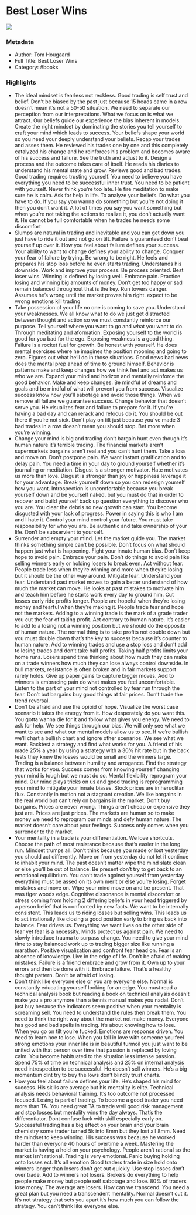 # Best Loser Wins

![](https://readwise-assets.s3.amazonaws.com/static/images/default-book-icon-7.09749d3efd49.png)

### Metadata

- Author: Tom Hougaard
- Full Title: Best Loser Wins
- Category: #books

### Highlights

- The ideal mindset is fearless not reckless. Good trading is self trust and belief. Don’t be biased by the past just because 15 heads came in a row doesn’t mean it’s not a 50-50 situation. We need to separate our perception from our interpretations. What we focus on is what we attract. Our beliefs guide our experience the bias inherent in models. Create the right mindset by dominating the stories you tell yourself to craft your mind which leads to success. Your beliefs shape your world so you need your deeply understand your beliefs. Recap your trades and asses them. He reviewed his trades one by one and this completely catalyzed his change and he reinforces his problem and becomes aware of his success and failure. See the truth and adjust to it. Design a process and the outcome takes care of itself. He reads his diaries to understand his mental state and grow. Reviews good and bad trades. Good trading requires trusting yourself. You need to believe you have everything you need to be successful inner trust. You need to be patient with yourself. Never think you’re too late. He fire meditation to make sure he is calm. Ask for help in life. To analyze your beliefs. Do what you have to do. If you say you wanna do something but you’re not doing it then you don’t want it. A lot of times you say you want something but when you’re not taking the actions to realize it, you don’t actually want it. He cannot be full comfortable when he trades he needs some discomfort
- Slumps are natural in trading and inevitable and you can get down you just have to ride it out and not go on tilt. Failure is guaranteed don’t beat yourself up over it. How you feel about failure defines your success. Your ability to want to change defines your ability to change. Conquer your fear of failure by trying. Be wrong to be right. He feels and prepares his stop loss before he even starts trading. Understands his downside. Work and improve your process. Be process oriented. Best loser wins. Winning is defined by losing well. Embrace pain. Practice losing and winning big amounts of money. Don’t get too happy or sad remain balanced throughout that is the key. Run towers danger. Assumes he’s wrong until the market proves him right. expect to be wrong emotions kill trading
- Take possession of your life no one is coming to save you. Understand your weaknesses. We all know what to do we just get distracted between thought and action so we must constantly reinforce our purpose. Tell yourself where you want to go and what you want to do. Through meditating and aformation. Exposing yourself to the world is good for you bad for the ego. Exposing weakness is a good thing. Failure is a rocket fuel for growth. Be honest with yourself. He does mental exercises where he imagines the position mooning and going to zero. Figures out what he’ll do in those situations. Good news bad news does the mental prep ahead of time to ground himself. Behavior is patterns make and keep changes how we think feel and act makes us who we are. Expand your mind and horizon and mentally reinforce the good behavior. Make and keep changes. Be mindful of dreams and goals and be mindful of what will prevent you from success. Visualize success know how you’ll sabotage and avoid those things. When we remove all failure we guarantee success. Change behavior that doesn’t serve you. He visualizes fear and failure to prepare for it. If you’re having a bad day and can rerack and refocus do it. You should be out there if you’re not sick. Don’t play on tilt just because you’ve made 3 bad trades in a row doesn’t mean you should stop. Bet more when you’re winning.
- Change your mind is big and trading don’t bargain hunt even though it’s human nature it’s terrible trading. The financial markets aren’t supermarkets bargains aren’t real and you can’t hunt them. Take a loss and move on. Don’t postpone pain. We want instant gratification and to delay pain. You need a time in your day to ground yourself whether it’s journaling or meditation. Disgust is a stronger motivator. Hate motivates us more than love. Disgust is stronger than joy or happiness leverage it for your advantage. Break yourself down so you can redesign yourself how you want. Introspection is uncomfortable because you break yourself down and be yourself naked, but you must do that in order to recover and build yourself back up question everything to discover who you are. You clear the debris so new growth can start. You become disgusted with your lack of progress. Power in saying this is who I am and I hate it. Control your mind control your future. You must take responsibility for who you are. Be authentic and take ownership of your life. Don’t be subservient to yourself.
- Surrender and empty your mind. Let the market guide you. The market thinks something simple can’t be possible. Don’t focus on what should happen just what is happening. Fight your innate human bias. Don’t keep hope to avoid pain. Embrace your pain. Don’t do things to avoid pain like selling winners early or holding losers to break even. Act without fear. People trade less when they’re winning and more when they’re losing but it should be the other way around. Mitigate fear. Understand your fear. Understand past market moves to gain a better understand of how much the market can move. He looks at past mistakes to motivate him and teach him before he starts work every day to ground him. Cut losses early ride profits longer. People are hopeful when they’re losing money and fearful when they’re making it. People trade fear and hope not the markets. Adding to a winning trade is the mark of a grade trader you cut the fear of taking profit. Act contrary to human nature. It’s easier to add to a losing not a winning position but we should do the opposite of human nature. The normal thing is to take profits not double down but you must double down that’s the key to success because it’s counter to human nature. Add to winning trades and use a stop loss and don’t add to losing trades and don’t take half profits. Taking half profits limits your home runs. Losers spend time thinking about how much they can make on a trade winners how much they can lose always control downside. In bull markets, resistance is often broken and in fair markets support rarely holds. Give up paper gains to capture bigger moves. Add to winners is embracing pain do what makes you feel uncomfortable. Listen to the part of your mind not controlled by fear run through the fear. Don’t but bargains buy good things at fair prices. Don’t trade the trend reversal.
- Don’t be afraid and use the opioid of hope. Visualize the worst case scenario it takes the energy from it. How desperately do you want this. You gotta wanna die for it and follow what gives you energy. We need to ask for help. We see things through our bias. We will only see what we want to see and what our mental models allow us to see. If we’re bullish we’ll chart a bullish chart and ignore other scenarios. We see what we want. Backtest a strategy and find what works for you. A friend of his made 25% a year by using a strategy with a 30% hit rate but in the back tests they knew the losses would be small and the winners large. Trading is a balance between humility and arrogance. Find the strategy that works for you. Success comes from knowing yourself changing your mind is tough but we must do so. Mental flexibility reprogram your mind. Our mind plays tricks on us and good trading is reprogramming your mind to mitigate your innate biases. Stock prices are in heruclitan flux. Constantly in motion not a stagnant creation. We like bargains in the real world but can’t rely on bargains in the market. Don’t buy bargains. Prices are never wrong. Things aren’t cheap or expensive they just are. Prices are just prices. The markets are human so to make money we need to reprogram our minds and defy human nature. The market doesn’t care about your feelings. Success only comes when you surrender to the market.
- Your mentality in a trade is your differentiation. We love shortcuts. Choose the path of most resistance because that’s easier in the long run. Mindset trumps all. Don’t think because you made or lost yesterday you should act differently. Move on from yesterday do not let it continue to inhabit your mind. The past doesn’t matter wipe the mind slate clean or else you’ll be out of balance. Be present don’t try to get back to an emotional equilibrium. You can’t trade against yourself from yesterday everything must be assed on its own merit or else you’re losing. Forget mistakes and move on. Wipe your mind move on and be present. That was tiger woods edge. Cognitive dissonance is mental discomfort or stress coming from holding 2 differing beliefs in your head triggered by a person belief that is confronted by new facts. We want to be internally consistent. This leads us to riding losses but selling wins. This leads us to act irrationally like closing a good position early to bring us back into balance. Fear drives us. Everything we want lives on the other side of fear yet fear is a necessity. Minds protect us against pain. We need to slowly introduce trauma to surpass change. You need to give your mind time to stay balanced work up to trading bigger size like running a marathon. Positive visualization and confront fear head on. Fear is an absence of knowledge. Live in the edge of life. Don’t be afraid of making mistakes. Failure is a friend embrace and grow from it. Own up to your errors and then be done with it. Embrace failure. That’s a healthy thought pattern. Don’t be afraid of losing.
- Don’t think like everyone else or you are everyone else. Normal is constantly educating yourself looking for an edge. You must read a technical analysis book but reading a book on technical analysis doesn’t make you a pro anymore than a tennis manual makes you nadal. Don’t just buy because the indicators seem positive when your mentality is screaming sell. You need to understand the rules then break them. You need to think the right way about the market not make money. Everyone has good and bad spells in trading. It’s about knowing how to lose. When you go on tilt you’re fucked. Emotions are response driven. You need to learn hoe to lose. When you fall in love with someone you feel strong emotions your inner life is in beautiful turmoil you just want to be united with that person over time that passion is replaced by loving calm. You become habituated to the situation less intense passion. Spend 75% of time on technical analysis and 25% on internal analysis need introspection to be successful. He doesn’t sell winners. He’s a big momentum dint try to buy the lows don’t blindly trust charts.
- How you feel about failure defines your life. He’s shaped his mind for success. His skills are average but his mentality is elite. Technical analysis needs behavioral training. It’s too outcome not processed focused. Losing is part of trading. To become a good trader you need more than TA. You need great TA to trade well good risk management and stop losses but mentality wins the day always. That’s the differentiator. Dont confuse luck with skill especially early on. Successful trading has a big effect on your brain and your brain chemistry some trader turned 5k into 8mm but they lost all 8mm. Need the mindset to keep winning. His success was because he worked harder than everyone 40 hours of overtime a week. Mastering the market is having a hold on your psychology. People aren’t rational so the market isn’t rational. Trading is very emotional. Panic buying holding onto losses ect. It’s all emotion Good traders trade in size hold onto winners longer than losers don’t get out quickly. Use stop losses don’t over trade. Add to winners not losers. Brokers do everything to help people make money but people self sabotage and lose. 80% of traders lose money. The average are losers. How can we transcend. You need a great plan but you need a transcendent mentality. Normal doesn’t cut it. It’s not strategy that sets you apart it’s how much you can follow the strategy. You can’t think like everyone else.
